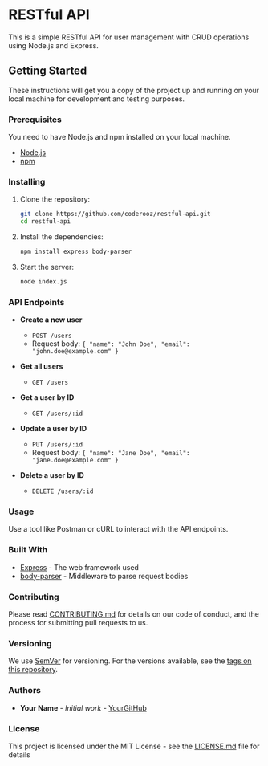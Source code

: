 # RESTful API

This is a simple RESTful API for user management with CRUD operations using Node.js and Express.

## Getting Started

These instructions will get you a copy of the project up and running on your local machine for development and testing purposes.

### Prerequisites

You need to have Node.js and npm installed on your local machine.

- [Node.js](https://nodejs.org/)
- [npm](https://www.npmjs.com/)

### Installing

1. Clone the repository:
   ```bash
   git clone https://github.com/coderooz/restful-api.git
   cd restful-api
   ```

2. Install the dependencies:
   ```bash
   npm install express body-parser
   ```

3. Start the server:
   ```bash
   node index.js
   ```

### API Endpoints

- **Create a new user**
  - `POST /users`
  - Request body: `{ "name": "John Doe", "email": "john.doe@example.com" }`

- **Get all users**
  - `GET /users`

- **Get a user by ID**
  - `GET /users/:id`

- **Update a user by ID**
  - `PUT /users/:id`
  - Request body: `{ "name": "Jane Doe", "email": "jane.doe@example.com" }`

- **Delete a user by ID**
  - `DELETE /users/:id`

### Usage

Use a tool like Postman or cURL to interact with the API endpoints.

### Built With

- [Express](https://expressjs.com/) - The web framework used
- [body-parser](https://www.npmjs.com/package/body-parser) - Middleware to parse request bodies

### Contributing

Please read [CONTRIBUTING.md](CONTRIBUTING.md) for details on our code of conduct, and the process for submitting pull requests to us.

### Versioning

We use [SemVer](http://semver.org/) for versioning. For the versions available, see the [tags on this repository](https://github.com/your-username/restful-api/tags).

### Authors

- **Your Name** - *Initial work* - [YourGitHub](https://github.com/your-username)

### License

This project is licensed under the MIT License - see the [LICENSE.md](LICENSE.md) file for details
